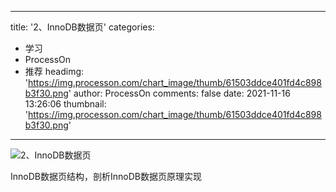 
---
title: '2、InnoDB数据页'
categories: 
 - 学习
 - ProcessOn
 - 推荐
headimg: 'https://img.processon.com/chart_image/thumb/61503ddce401fd4c898b3f30.png'
author: ProcessOn
comments: false
date: 2021-11-16 13:26:06
thumbnail: 'https://img.processon.com/chart_image/thumb/61503ddce401fd4c898b3f30.png'
---

<div>   
<img class="thumb" alt="2、InnoDB数据页" src="https://img.processon.com/chart_image/thumb/61503ddce401fd4c898b3f30.png" referrerpolicy="no-referrer">
<p>InnoDB数据页结构，剖析InnoDB数据页原理实现</p>  
</div>
            